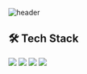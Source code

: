![header](https://capsule-render.vercel.app/api?type=waving&color=5b5b5b&height=300&section=header&text=Shoot%20for%20the%20Moon%20🌕&fontSize=60&desc=At%20least,%20it'll%20remain%20as%20a%20Star%20✨&descSize=30&descAlignY=65&fontColor=ffffff)

## 🛠 Tech Stack
<img src="https://img.shields.io/badge/-HTML5-E34F26?style=flat&logo=HTML5&logoColor=white"/>
<img src="https://img.shields.io/badge/-CSS3-1572B6?style=flat&logo=CSS3&logoColor=white"/>
<img src="https://img.shields.io/badge/-Python-3776AB?style=flat&logo=Python&logoColor=white"/>
<img src="https://img.shields.io/badge/-JavaScript-F7DF1E?style=flat&logo=JavaScript&logoColor=white"/>
